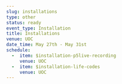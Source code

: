 ```yaml
---
slug: installations
type: other
status: ready
event_type: Installation
title: Installations
venue: UOC
date_time: May 27th - May 31st
schedule:
  -  item: $installation-p5live-recording
     venue: UOC
  -  item: $installation-life-codes
     venue: UOC
---
```

